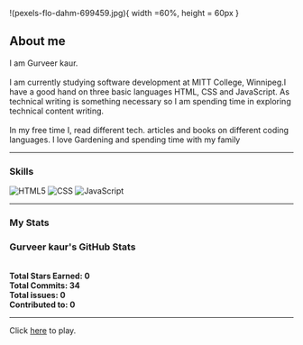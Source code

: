 !(pexels-flo-dahm-699459.jpg){ width =60%, height = 60px }
## About me

I am Gurveer kaur.
\
\
I am currently studying software development at MITT College, Winnipeg.I have a good hand on three basic languages HTML, CSS and JavaScript.
As technical writing is something necessary so I am spending time in exploring technical content writing. 
\
\
In my free time I, read different tech. articles and books on different coding languages. I love Gardening and spending time with my family


---
### Skills
![HTML5](https://img.shields.io/badge/html5-%23E34F26.svg?style=for-the-badge&logo=html5&logoColor=white)
![CSS](https://img.shields.io/badge/css3-%231572B6.svg?style=for-the-badge&logo=css3&logoColor=white)
![JavaScript](https://img.shields.io/badge/javascript-%23323330.svg?style=for-the-badge&logo=javascript&logoColor=%23F7DF1E)

---
### My Stats

### Gurveer kaur's GitHub Stats
\
**Total Stars Earned:    0**
\
**Total Commits:        34**
\
**Total issues:          0**
\
**Contributed to:        0**

---
Click [here]( https://gurveerkaur1.github.io/Guessing-Game/) to play.